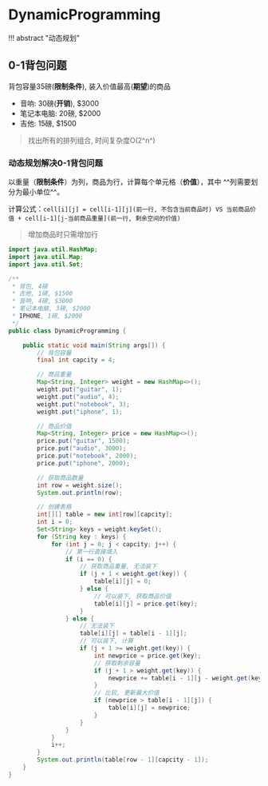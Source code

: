 # DynamicProgramming

!!! abstract "动态规划"

## 0-1背包问题

背包容量35磅(**限制条件**), 装入价值最高(**期望**)的商品

- 音响: 30磅(**开销**), $3000
- 笔记本电脑: 20磅, $2000
- 吉他: 15磅, $1500

> 找出所有的排列组合, 时间复杂度O(2^n^)

### 动态规划解决0-1背包问题

以重量（**限制条件**）为列，商品为行，计算每个单元格（**价值**），其中 ^^列需要划分为最小单位^^。

计算公式：`cell[i][j] = cell[i-1][j](前一行, 不包含当前商品时) VS 当前商品价值 + cell[i-1][j-当前商品重量](前一行, 剩余空间的价值)`

> 增加商品时只需增加行

```java
import java.util.HashMap;
import java.util.Map;
import java.util.Set;

/**
 * 背包, 4磅
 * 吉他, 1磅, $1500
 * 音响, 4磅, $3000
 * 笔记本电脑, 3磅, $2000
 * IPHONE, 1磅, $2000
 */
public class DynamicProgramming {

    public static void main(String args[]) {
        // 背包容量
        final int capcity = 4;

        // 商品重量
        Map<String, Integer> weight = new HashMap<>();
        weight.put("guitar", 1);
        weight.put("audio", 4);
        weight.put("notebook", 3);
        weight.put("iphone", 1);

        // 商品价值
        Map<String, Integer> price = new HashMap<>();
        price.put("guitar", 1500);
        price.put("audio", 3000);
        price.put("notebook", 2000);
        price.put("iphone", 2000);

        // 获取商品数量
        int row = weight.size();
        System.out.println(row);

        // 创建表格
        int[][] table = new int[row][capcity];
        int i = 0;
        Set<String> keys = weight.keySet();
        for (String key : keys) {
            for (int j = 0; j < capcity; j++) {
                // 第一行直接填入
                if (i == 0) {
                    // 获取商品重量, 无法装下
                    if (j + 1 < weight.get(key)) {
                        table[i][j] = 0;
                    } else {
                        // 可以装下, 获取商品价值
                        table[i][j] = price.get(key);
                    }
                } else {
                    // 无法装下
                    table[i][j] = table[i - 1][j];
                    // 可以装下, 计算
                    if (j + 1 >= weight.get(key)) {
                        int newprice = price.get(key);
                        // 获取剩余容量
                        if (j + 1 > weight.get(key)) {
                            newprice += table[i - 1][j - weight.get(key)];
                        }
                        // 比较, 更新最大价值
                        if (newprice > table[i - 1][j]) {
                            table[i][j] = newprice;
                        }
                    }
                }
            }
            i++;
        }
        System.out.println(table[row - 1][capcity - 1]);
    }
}
```
